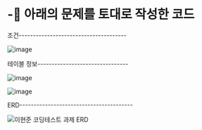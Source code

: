 # -📝 아래의 문제를 토대로 작성한 코드

조건--------------------------------------

![image](https://github.com/leehyun23/-/assets/141125173/3efb0e75-e9d0-420c-91d5-94cca1a15673)


테이블 정보--------------------------------

![image](https://github.com/leehyun23/-/assets/141125173/da02af91-6591-4633-89af-33838e86a2a4)


![image](https://github.com/leehyun23/-/assets/141125173/7421416e-0281-4d45-9385-c0ab244ec664)

ERD----------------------------------------

![이현준 코딩테스트 과제 ERD](https://github.com/leehyun23/-/assets/141125173/41c6296a-74f1-4172-9e35-932cd7933354)
